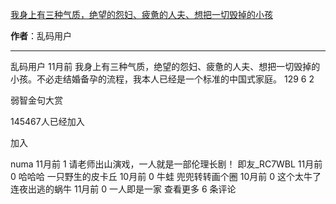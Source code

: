 

[我身上有三种气质，绝望的怨妇、疲惫的人夫、想把一切毁掉的小孩](https://m.okjike.com/originalPosts/66518bc144e298e87ec6746d?s=ewoidSI6ICI1N2Y0ZGFjYWI2YzFlNTEzMDBiMDQyNmQiCn0=)

**作者**：乱码用户

---

乱码用户
11月前
我身上有三种气质，绝望的怨妇、疲惫的人夫、想把一切毁掉的小孩。不必走结婚备孕的流程，我本人已经是一个标准的中国式家庭。
129
6
2

弱智金句大赏

145467人已经加入

加入

numa
11月前
1
请老师出山演戏，一人就是一部伦理长剧！
即友_RC7WBL
11月前
0
哈哈哈
一只野生的皮卡丘
10月前
0
牛蛙
兜兜转转画个圈
10月前
0
这个太牛了
连夜出逃的蜗牛
11月前
0
一人即是一家
查看更多 6 条评论

